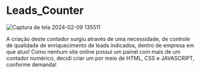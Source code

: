 # Leads_Counter
![Captura de tela 2024-02-09 135511](https://github.com/wotavio/Leads_Counter/assets/83969703/3ebe8e8d-6198-4cf1-be50-e38c453d23b9)

A criação deste contador surgiu através de uma necessidade, de controle de qualidade de enriquecimento de leads indicados, dentro de empresa em que atuo! Como nenhum site online possui um painel com mais de um contador numérico, decidi criar um por meio de HTML, CSS e JAVASCRIPT, conforme demanda!
